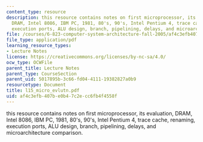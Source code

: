 ```yaml
---
content_type: resource
description: this resource contains notes on first microprocessor, its evaluation,
  DRAM, Intel 8086, IBM PC, 1981, 80's, 90's, Intel Pentium 4, trace cache, renaming,
  execution ports, ALU design, branch, pipelining, delays, and microarchitecture comparison.
file: /courses/6-823-computer-system-architecture-fall-2005/af4c3efb407be0b47c2ecc6fb4f4558f_l15_micro_evlutn.pdf
file_type: application/pdf
learning_resource_types:
- Lecture Notes
license: https://creativecommons.org/licenses/by-nc-sa/4.0/
ocw_type: OCWFile
parent_title: Lecture Notes
parent_type: CourseSection
parent_uid: 5017895b-3c66-fd04-4111-19382827a0b9
resourcetype: Document
title: l15_micro_evlutn.pdf
uid: af4c3efb-407b-e0b4-7c2e-cc6fb4f4558f
---
```

this resource contains notes on first microprocessor, its evaluation, DRAM, Intel 8086, IBM PC, 1981, 80's, 90's, Intel Pentium 4, trace cache, renaming, execution ports, ALU design, branch, pipelining, delays, and microarchitecture comparison.